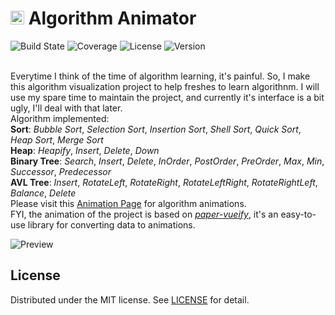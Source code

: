 # <img src="./public/favicon.ico" width="22"/> Algorithm Animator
![Build State](https://img.shields.io/travis/glenzli/algorithm-animator.svg?style=flat-square)
![Coverage](https://img.shields.io/codecov/c/github/glenzli/algorithm-animator.svg?style=flat-square)
![License](https://img.shields.io/github/license/glenzli/algorithm-animator.svg?color=%23333&style=flat-square)
![Version](https://img.shields.io/github/package-json/v/glenzli/algorithm-animator.svg?style=flat-square)

<br/>Everytime I think of the time of algorithm learning, it's painful. So, I make this algorithm visualization project to help freshes to learn algorithnm. I will use my spare time to maintain the project, and currently it's interface is a bit ugly, I'll deal with that later.
<br/>Algorithm implemented:
<br/>**Sort**: *Bubble Sort*, *Selection Sort*, *Insertion Sort*, *Shell Sort*, *Quick Sort*, *Heap Sort*, *Merge Sort*
<br/>**Heap**: *Heapify*, *Insert*, *Delete*, *Down*
<br/>**Binary Tree**: *Search*, *Insert*, *Delete*, *InOrder*, *PostOrder*, *PreOrder*, *Max*, *Min*, *Successor*, *Predecessor*
<br/>**AVL Tree**: *Insert*, *RotateLeft*, *RotateRight*, *RotateLeftRight*, *RotateRightLeft*, *Balance*, *Delete*
<br/>Please visit this [Animation Page](https://glenzli.github.io/algorithm-animator/) for algorithm animations.
<br/>FYI, the animation of the project is based on [*paper-vueify*](https://github.com/glenzli/paper-vueify/), it's an easy-to-use library for converting data to animations.

![Preview](/public/preview.gif)

## License
Distributed under the MIT license. See [LICENSE](https://github.com/glenzli/algorithm-animator/blob/master/LICENSE) for detail.
